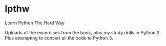 # lpthw
Learn Python The Hard Way

  Uploads of the excercises from the book, plus my study drills in Python 2.
  Plus attempting to convert all the code to Python 3.

